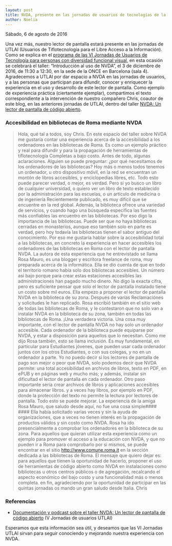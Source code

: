 ```yaml
---
layout: post
title: NVDA, presente en las jornadas de usuarios de tecnologías de la información UTLAI
author: Noelia
---
```


<footer>Sábado, 6 de agosto de 2016</footer>

Una vez más, nuestro lector de pantalla estará presente en las jornadas de UTLAI (Usuarios de Tiflotecnología para el Libre Acceso a la Información).
Como se explica en el [programa de las VI Jornadas de Usuarios de Tecnología para personas con diversidad funcional visual](http://www.utlai.org/programa-de-las-vi-jornadas-de-usuarios-de-tecnologia-para-personas-con-diversidad-funcional-visual/), en esta ocasión se celebrará el taller: “Introducción al uso de NVDA”, el 3 de diciembre de 2016, de 11:30 a 12:30, en la sede de la ONCE en Barcelona (sala 4).
Agradecemos a UTLAI por dar espacio a NVDA en las jornadas de usuarios, y a las personas que participan para difundir, conocer y enriquecer la experiencia en el uso y desarrollo de este lector de pantalla.
Como ejemplo de experiencia práctica (ciertamente ejemplar), compartimos el texto correspondiente a la intervención de nuestro compañero Chris, coautor de este blog, en las anteriores jornadas de UTLAI, dentro del taller [NVDA: Un lector de pantalla de código abierto](http://www.utlai.org/nvda-un-lector-de-pantallas-de-codigo-abierto/).

### Accesibilidad en bibliotecas de Roma mediante NVDA ###
> Hola, qué tal a todos, soy Chris.
> En este espacio del taller sobre NVDA me gustaría contar una experiencia acerca de la accesibilidad a los ordenadores en las bibliotecas de Roma.
> Es como un ejemplo práctico y real para difundir y para la propagación de herramientas de tiflotecnología Completas a bajo costo.
> Antes de todo, algunas aclaraciones.
> Alguien se puede preguntar: ¿por qué necesitamos de los ordenadores de las bibliotecas? 
> Hoy más o menos todos tenemos un ordenador, u otro dispositivo móvil, en la red se encuentran un montón de libros accesibles, y enciclopedias libres, etc.
> Todo esto puede parecer verdad, o mejor, es verdad. 
> Pero si yo busco un libro de cualquier universidad, o quiero ver un libro de texto establecido por la administración para las escuelas,
> o un artículo de medicina o de ingeniería Recientemente publicado, es muy difícil que se encuentre en la red global.
> Además, la biblioteca ofrece una variedad de servicios, y cuando hago una búsqueda específica las fuentes más confiables las encuentro en las bibliotecas.
> Por eso digo la importancia de las bibliotecas.
> Puede ser que no haya bibliotecas cerradas en monasterios, aunque eso también solo en parte es verdad, pero hoy todavía las bibliotecas tienen el sabor antiguo del conocimiento.
> Por eso me gustaría hablar sobre la accesibilidad total a las bibliotecas, en concreto la experiencia en hacer accesibles los ordenadores de las bibliotecas en Roma con el lector de pantalla NVDA.
> La autora de esta experiencia que he entrevistado se llama Rosa Mauro, es una blogger y escritora freelance de roma, muy preparada acerca de la informática.
> Ella se dio cuenta de que en todo el territorio romano había solo dos bibliotecas accesibles.
> Un número así bajo porque para crear estas estaciones accesibles las administraciones han pagado mucho dinero.
> No digo la exacta cifra, pero es suficiente pensar que solo el lector de pantalla instalado tiene un costo sobre mil euros.
> Ella empezo a proponer el lector de pantalla NVDA en la biblioteca de su zona.
> Después de varias Reclamaciónes y solicitudes le han replicado.
> Rosa escribió también en el sitio web de todas las bibliotecas de Roma, y le contestaron que no solo van a instalar NVDA en la biblioteca de su zona, también en todas las bibliotecas de Roma.
> ¡Una verdadera victoria.
> Una cosa muy importante, con el lector de pantalla NVDA no hay solo un ordenador accesible.
> Cada ordenador de la biblioteca puede equiparse por NVDA, y estar a disposición para aquellos que lo necesitan.
> Como me dijo Rosa también, esto se llama inclusión.
> Es muy fundamental, en particular para Estudiantes jóvenes, que pueden usar cada ordenador juntos con los otros Estudiantes, o con sus colegas, y no en un ordenador a parte.
> Yo no puedo decir si los lectores de pantalla de pago son mejor o peor que NVDA, solo podemos decir que NVDA permite: una total accesibilidad en archivos de libros, texto en PDF, en ePUB y en páginas web y mucho más;
> y además, instalar sin dificultad el lector de pantalla en cada ordenador.
> Otro paso importante sería crear archivos de libros y aplicaciones accesibles para almacenar libros. 
> y a veces hay libros, por ejemplo en PDF, donde la protección del texto no permite la lectura por lectores de pantalla.
> Todo esto se puede mejorar.
> La experiencia de la amiga Rosa Mauro, que saludo desde aquí, no fue una cosa simple####  ####
> Ella había solicitado varias veces y sin la ayuda de organizaciones, que a veces no tienen interés en la propagación de productos válidos y sin costo como NVDA.
> Rosa ha ido presencialmente a comprobar los ordenadores en la biblioteca de su zona.
> Para aquellos que quieran utilizar esta experiencia como un ejemplo para promover el acceso a la educación con NVDA,
> y que no pueden ir a Roma para comprobarlo por si mismos, se puede encontrar en el sitio 
> http://www.comune.roma.it
> en la sección dedicada a las bibliotecas de Roma.
> El mensaje que quiero dejar es:
> para aquellos que tienen la oportunidad de hacerlo, proponer el uso de herramientas de código abierto como NVDA en 
> instalaciones como bibliotecas u otros centros públicos o de agregación, recalcando el aspecto económico del bajo costo y una funcionalidad más o menos completa.
> en fin, agradeciendo por la oportunidad de participar en las quintas jornadas os mando un gran saludo desde Italia.
Chris

### Referencias ###
* [Documentación y podcast sobre el taller NVDA: Un lector de pantalla de código abierto](http://www.utlai.org/tifloclub-utlai-podcast-especial-no-6-v-jornadas-a-coruna-2014/) (V Jornadas de usuarios UTLAI)

Esperamos que esta información sea útil, y deseamos que las VI Jornadas UTLAI sirvan para seguir conociendo y mejorando nuestra experiencia con NVDA. 
